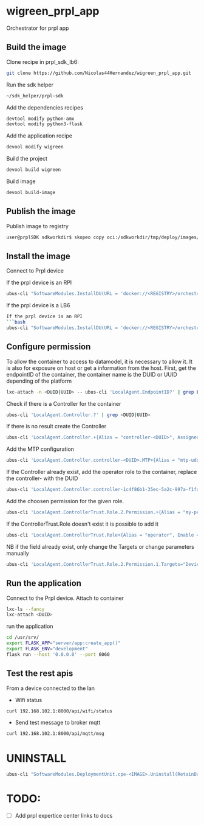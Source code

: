 # wigreen_prpl_app
Orchestrator for prpl app

## Build the image
Clone recipe in prpl_sdk_lb6:
```bash
git clone https://github.com/Nicolas44Hernandez/wigreen_prpl_app.git
```

Run the sdk helper 
```bash
~/sdk_helper/prpl-sdk
```

Add the dependencies recipes 
```bash
devtool modify python-amx
devtool modify python3-flask
``` 

Add the application recipe
```bash
devool modify wigreen
``` 

Build the project 
```bash
devool build wigreen
``` 

Build image 
```bash
devool build-image
``` 

## Publish the image

Publish image to registry
```bash
user@prplSDK sdkworkdir$ skopeo copy oci:/sdkworkdir/tmp/deploy/images/container-cortexa53/image-lcm-container-minimal-container-cortexa53.rootfs-oci docker://<REGISTRY>/orchestrator --dest-creds=<USER>:<PASSORD>

``` 

## Install the image
Connect to Prpl device

If the prpl device is an RPI
```bash
ubus-cli "SoftwareModules.InstallDU(URL = 'docker://<REGISTRY>/orchestrator', Username = <USER> , Password = <PASSWORD>, ExecutionEnvRef = 'generic', UUID = 'aade1eee-8ee1-5690-887f-b41aab7ca15e', HostObject = [{ 'Source'= '/var/run/usp/broker_agent_path', 'Destination'= '/run/imtp/broker_agent_path', Options = 'type=mount'}, { 'Source'= '/var/run/usp/broker_controller_path', 'Destination'= '/run/imtp/broker_controller_path', Options = 'type=mount'}], NetworkConfig = {"AccessInterfaces" = [{"Reference" = "Lan"}], "PortForwarding" = [{"Interface" = "Lan", "ExternalPort" = 8000, "InternalPort" = 6060, "Protocol" = "TCP"}]})"

``` 

If the prpl device is a LB6
```bash
If the prpl device is an RPI
```bash
ubus-cli "SoftwareModules.InstallDU(URL = 'docker://<REGISTRY>/orchestrator', Username = <USER> , Password = <PASSWORD>, ExecutionEnvRef = 'generic', UUID = 'aade1eee-8ee1-5690-887f-b41aab7ca15e', NetworkConfig = {"AccessInterfaces" = [{"Reference" = "Lan"}], "PortForwarding" = [{"Interface" = "Lan", "ExternalPort" = 8000, "InternalPort" = 6060, "Protocol" = "TCP"}]})"

``` 

## Configure permission
To allow the container to access to datamodel, it is necessary to allow it. It is also for exposure on host or get a information from the host.
First, get the endpointID of the container, the container name is the DUID or UUID depending of the platform

```bash
lxc-attach -n <DUID|UUID> -- ubus-cli 'LocalAgent.EndpointID?' | grep LocalAgent.EndpointID
```

Check if there is a Controller for the container
```bash
ubus-cli 'LocalAgent.Controller.?' | grep <DUID|UUID>
```

If there is no result create the Controller
```bash
ubus-cli 'LocalAgent.Controller.+{Alias = "controller-<DUID>", AssignedRole = "Device.LocalAgent.ControllerTrust.Role.2", Enable=1, EndpointID = "<ENDPOINT_ID_CONTAINER>"}'
```

Add the MTP configuration
```bash
ubus-cli 'LocalAgent.Controller.controller-<DUID>.MTP+{Alias = "mtp-uds", Enable=1, Protocol = "UDS"}'
```

If the Controller already exist, add the operator role to the container, replace the controller-<DUID> with the DUID
```bash
ubus-cli 'LocalAgent.Controller.controller-1c4f86b1-35ec-5a2c-997a-f1fa9271b8bf.AssignedRole="Device.LocalAgent.ControllerTrust.Role.2"'
```

Add the choosen permission for the given role.
```bash
ubus-cli 'LocalAgent.ControllerTrust.Role.2.Permission.+{Alias = "my-permissions", CommandEvent = "rwxn", Enable=true, InstantiatedObj = "rwxn", Obj = "rwxn", Order=1, Param="rwxn", Targets="Device.WiFi.Radio."}'
``` 

If the ControllerTrust.Role doesn't exist it is possible to add it
```bash
ubus-cli 'LocalAgent.ControllerTrust.Role+{Alias = "operator", Enable = true, Name = "operator"}'
``` 

NB if the field already exist, only change the Targets or change parameters manually
```bash
ubus-cli 'LocalAgent.ControllerTrust.Role.2.Permission.1.Targets="Device.DeviceInfo.,Device.X_Orange_Demo.
``` 

## Run the application 
Connect to the Prpl device.
Attach to container
```bash
lxc-ls --fancy
lxc-attach <DUID>
```

run the application 
```bash
cd /usr/srv/
export FLASK_APP="server/app:create_app()"
export FLASK_ENV="development"
flask run --host '0.0.0.0' --port 6060
```

## Test the rest apis
From a device connected to the lan 
* Wifi status
```bash
curl 192.168.102.1:8000/api/wifi/status
```

* Send test message to broker mqtt
```bash
curl 192.168.102.1:8000/api/mqtt/msg
```

# UNINSTALL 
```bash
ubus-cli "SoftwareModules.DeploymentUnit.cpe-<IMAGE>.Uninstall(RetainData = "No")"
```


# TODO:
- [ ] Add prpl expertice center links to docs